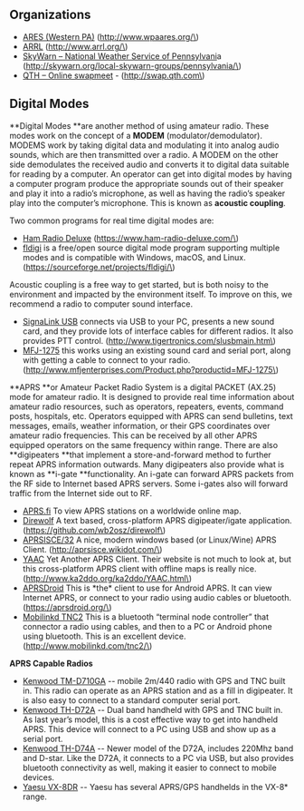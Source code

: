 ## Organizations

* [ARES \(Western PA\)](http://www.wpaares.org/) \(http://www.wpaares.org/\)
* [ARRL](http://www.arrl.org/) \(http://www.arrl.org/\)
* [SkyWarn – National Weather Service of Pennsylvani](http://skywarn.org/local-skywarn-groups/pennsylvania/)a \(http://skywarn.org/local-skywarn-groups/pennsylvania/\)
* [QTH – Online swapmeet](http://swap.qth.com/) - \(http://swap.qth.com\)

## Digital Modes

**Digital Modes **are another method of using amateur radio. These modes work on the concept of a **MODEM** \(modulator/demodulator\). MODEMS work by taking digital data and modulating it into analog audio sounds, which are then transmitted over a radio. A MODEM on the other side demodulates the received audio and converts it to digital data suitable for reading by a computer. An operator can get into digital modes by having a computer program produce the appropriate sounds out of their speaker and play it into a radio’s microphone, as well as having the radio’s speaker play into the computer’s microphone. This is known as **acoustic coupling**.

Two common programs for real time digital modes are:

* [Ham Radio Deluxe](https://www.hrdsoftwarellc.com/)  \(https://www.ham-radio-deluxe.com/\)
* [fldigi](http://www.w1hkj.com/) is a free/open source digital mode program supporting multiple modes and is compatible with Windows, macOS, and Linux.  \(https://sourceforge.net/projects/fldigi/\)

Acoustic coupling is a free way to get started, but is both noisy to the environment and impacted by the environment itself. To improve on this, we recommend a radio to computer sound interface.

* [SignaLink USB](http://www.tigertronics.com/slusbmain.htm)  connects via USB to your PC, presents a new sound card, and they provide lots of interface cables for different radios. It also provides PTT control. \(http://www.tigertronics.com/slusbmain.htm\)
* [MFJ-1275](http://www.mfjenterprises.com/Product.php?productid=MFJ-1275) this works using an existing sound card and serial port, along with getting a cable to connect to your radio. \(http://www.mfjenterprises.com/Product.php?productid=MFJ-1275\)

**APRS **or Amateur Packet Radio System is a digital PACKET \(AX.25\) mode for amateur radio. It is designed to provide real time information about amateur radio resources, such as operators, repeaters, events, command posts, hospitals, etc. Operators equipped with APRS can send bulletins, text messages, emails, weather information, or their GPS coordinates over amateur radio frequencies. This can be received by all other APRS equipped operators on the same frequency within range. There are also **digipeaters **that implement a store-and-forward method to further repeat APRS information outwards. Many digipeaters also provide what is known as **i-gate **functionality. An i-gate can forward APRS packets from the RF side to Internet based APRS servers. Some i-gates also will forward traffic from the Internet side out to RF.

* [APRS.fi](https://aprs.fi/) To view APRS stations on a worldwide online map.
* [Direwolf](https://github.com/wb2osz/direwolf) A text based, cross-platform APRS digipeater/igate application. \(https://github.com/wb2osz/direwolf\)
* [APRSISCE/32](http://aprsisce.wikidot.com/) A nice, modern windows based \(or Linux/Wine\) APRS Client. \(http://aprsisce.wikidot.com/\)
* [YAAC](http://www.ka2ddo.org/ka2ddo/YAAC.html) Yet Another APRS Client. Their website is not much to look at, but this cross-platform APRS client with offline maps is really nice. \(http://www.ka2ddo.org/ka2ddo/YAAC.html\)
* [APRSDroid](https://aprsdroid.org/) This is \*the\* client to use for Android APRS. It can view Internet APRS, or connect to your radio using audio cables or bluetooth. \(https://aprsdroid.org/\)
* [Mobilinkd TNC2](http://www.mobilinkd.com/tnc2/) This is a bluetooth “terminal node controller” that connector a radio using cables, and then to a PC or Android phone using bluetooth. This is an excellent device. \(http://www.mobilinkd.com/tnc2/\) 

**APRS Capable Radios**

* [Kenwood TM-D710GA](http://www.kenwood.com/usa/com/amateur/tm-d710ga/) -- mobile 2m/440 radio with GPS and TNC built in. This radio can operate as an APRS station and as a fill in digipeater. It is also easy to connect to a standard computer serial port.
* [Kenwood TH-D72A](http://www.kenwood.com/usa/com/amateur/th-d72a/) --  Dual band handheld with GPS and TNC built in. As last year’s model, this is a cost effective way to get into handheld APRS. This device will connect to a PC using USB and show up as a serial port.
* [Kenwood TH-D74A](http://www.kenwood.com/usa/com/amateur/th-d74a/) -- Newer model of the D72A, includes 220Mhz band and D-star. Like the D72A, it connects to a PC via USB, but also provides bluetooth connectivity as well, making it easier to connect to mobile devices.
* [Yaesu VX-8DR](http://www.yaesu.com/indexVS.cfm?cmd=DisplayProducts&ProdCatID=111&encProdID=03484E782FF9B7DFA27AEE086A68F530) -- Yaesu has several APRS/GPS handhelds in the VX-8\* range.



